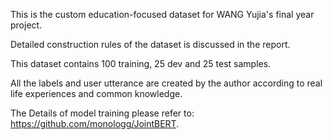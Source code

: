 This is the custom education-focused dataset for WANG Yujia's final year project.


Detailed construction rules of the dataset is discussed in the report.


This dataset contains 100 training, 25 dev and 25 test samples.


All the labels and user utterance are created by the author according to real life experiences and common knowledge.


The Details of model training please refer to: https://github.com/monologg/JointBERT.
